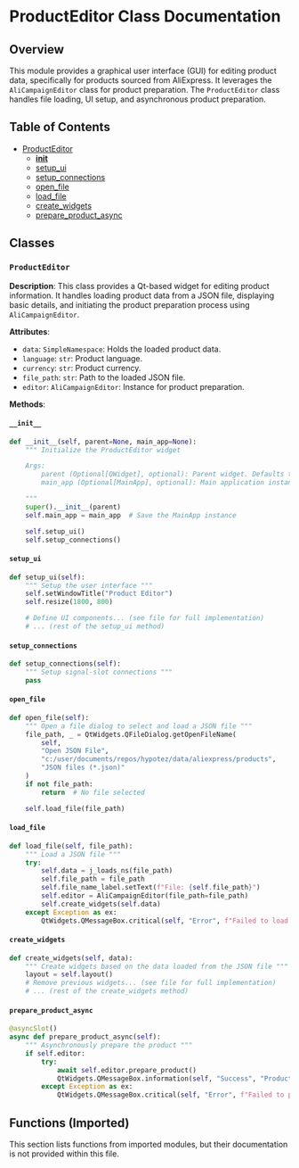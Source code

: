# ProductEditor Class Documentation

## Overview

This module provides a graphical user interface (GUI) for editing product data, specifically for products sourced from AliExpress.  It leverages the `AliCampaignEditor` class for product preparation.  The `ProductEditor` class handles file loading, UI setup, and asynchronous product preparation.


## Table of Contents

* [ProductEditor](#product-editor)
    * [__init__](#__init__)
    * [setup_ui](#setup_ui)
    * [setup_connections](#setup_connections)
    * [open_file](#open_file)
    * [load_file](#load_file)
    * [create_widgets](#create_widgets)
    * [prepare_product_async](#prepare_product_async)


## Classes

### `ProductEditor`

**Description**: This class provides a Qt-based widget for editing product information. It handles loading product data from a JSON file, displaying basic details, and initiating the product preparation process using `AliCampaignEditor`.

**Attributes**:

- `data`: `SimpleNamespace`: Holds the loaded product data.
- `language`: `str`: Product language.
- `currency`: `str`: Product currency.
- `file_path`: `str`: Path to the loaded JSON file.
- `editor`: `AliCampaignEditor`: Instance for product preparation.

**Methods**:

#### `__init__`

```python
def __init__(self, parent=None, main_app=None):
    """ Initialize the ProductEditor widget 

    Args:
        parent (Optional[QWidget], optional): Parent widget. Defaults to None.
        main_app (Optional[MainApp], optional): Main application instance. Defaults to None.

    """
    super().__init__(parent)
    self.main_app = main_app  # Save the MainApp instance

    self.setup_ui()
    self.setup_connections()
```

#### `setup_ui`

```python
def setup_ui(self):
    """ Setup the user interface """
    self.setWindowTitle("Product Editor")
    self.resize(1800, 800)

    # Define UI components... (see file for full implementation)
    # ... (rest of the setup_ui method)
```

#### `setup_connections`

```python
def setup_connections(self):
    """ Setup signal-slot connections """
    pass
```

#### `open_file`

```python
def open_file(self):
    """ Open a file dialog to select and load a JSON file """
    file_path, _ = QtWidgets.QFileDialog.getOpenFileName(
        self,
        "Open JSON File",
        "c:/user/documents/repos/hypotez/data/aliexpress/products",
        "JSON files (*.json)"
    )
    if not file_path:
        return  # No file selected

    self.load_file(file_path)
```

#### `load_file`

```python
def load_file(self, file_path):
    """ Load a JSON file """
    try:
        self.data = j_loads_ns(file_path)
        self.file_path = file_path
        self.file_name_label.setText(f"File: {self.file_path}")
        self.editor = AliCampaignEditor(file_path=file_path)
        self.create_widgets(self.data)
    except Exception as ex:
        QtWidgets.QMessageBox.critical(self, "Error", f"Failed to load JSON file: {ex}")
```

#### `create_widgets`

```python
def create_widgets(self, data):
    """ Create widgets based on the data loaded from the JSON file """
    layout = self.layout()
    # Remove previous widgets... (see file for full implementation)
    # ... (rest of the create_widgets method)
```

#### `prepare_product_async`

```python
@asyncSlot()
async def prepare_product_async(self):
    """ Asynchronously prepare the product """
    if self.editor:
        try:
            await self.editor.prepare_product()
            QtWidgets.QMessageBox.information(self, "Success", "Product prepared successfully.")
        except Exception as ex:
            QtWidgets.QMessageBox.critical(self, "Error", f"Failed to prepare product: {ex}")
```


## Functions (Imported)

This section lists functions from imported modules, but their documentation is not provided within this file.


```
```